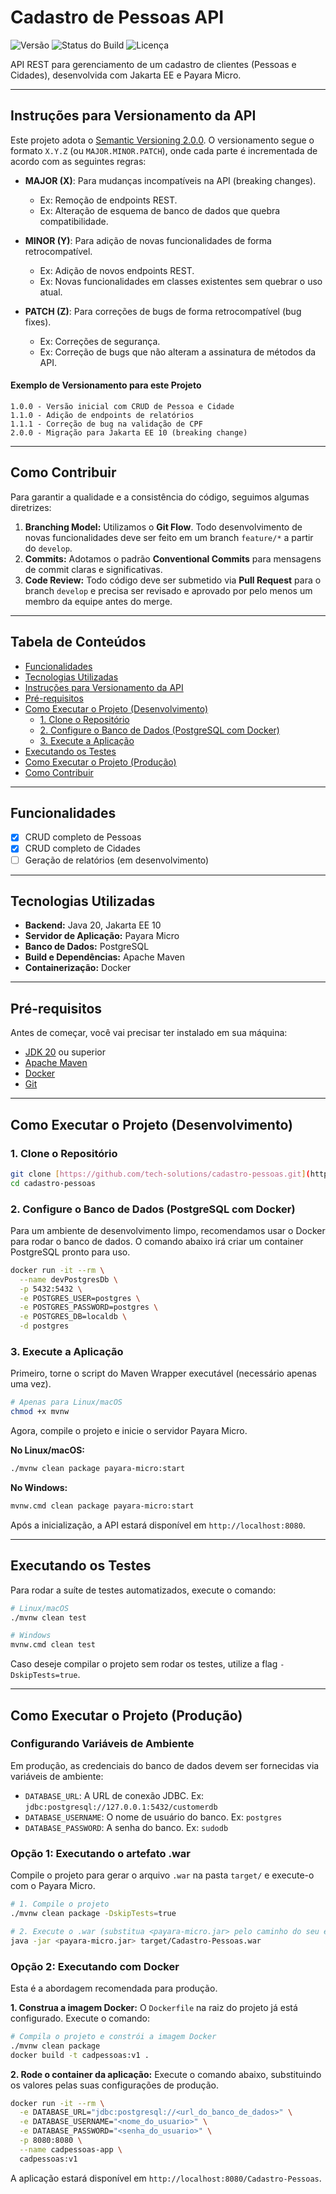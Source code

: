 # Cadastro de Pessoas API

![Versão](https://img.shields.io/badge/version-1.0.0-blue)
![Status do Build](https://img.shields.io/github/actions/workflow/status/tech-solutions/cadastro-pessoas/main.yml?branch=main) ![Licença](https://img.shields.io/badge/license-MIT-green)

API REST para gerenciamento de um cadastro de clientes (Pessoas e Cidades), desenvolvida com Jakarta EE e Payara Micro.

---

## Instruções para Versionamento da API

Este projeto adota o [Semantic Versioning 2.0.0](http://semver.org/). O versionamento segue o formato `X.Y.Z` (ou `MAJOR.MINOR.PATCH`), onde cada parte é incrementada de acordo com as seguintes regras:

-   **MAJOR (X)**: Para mudanças incompatíveis na API (breaking changes).
    -   Ex: Remoção de endpoints REST.
    -   Ex: Alteração de esquema de banco de dados que quebra compatibilidade.

-   **MINOR (Y)**: Para adição de novas funcionalidades de forma retrocompatível.
    -   Ex: Adição de novos endpoints REST.
    -   Ex: Novas funcionalidades em classes existentes sem quebrar o uso atual.

-   **PATCH (Z)**: Para correções de bugs de forma retrocompatível (bug fixes).
    -   Ex: Correções de segurança.
    -   Ex: Correção de bugs que não alteram a assinatura de métodos da API.

#### Exemplo de Versionamento para este Projeto
```
1.0.0 - Versão inicial com CRUD de Pessoa e Cidade
1.1.0 - Adição de endpoints de relatórios
1.1.1 - Correção de bug na validação de CPF
2.0.0 - Migração para Jakarta EE 10 (breaking change)
```

---

## Como Contribuir

Para garantir a qualidade e a consistência do código, seguimos algumas diretrizes:

1.  **Branching Model:** Utilizamos o **Git Flow**. Todo desenvolvimento de novas funcionalidades deve ser feito em um branch `feature/*` a partir do `develop`.
2.  **Commits:** Adotamos o padrão **Conventional Commits** para mensagens de commit claras e significativas.
3.  **Code Review:** Todo código deve ser submetido via **Pull Request** para o branch `develop` e precisa ser revisado e aprovado por pelo menos um membro da equipe antes do merge.

---

## Tabela de Conteúdos

- [Funcionalidades](#funcionalidades)
- [Tecnologias Utilizadas](#tecnologias-utilizadas)
- [Instruções para Versionamento da API](#instruções-para-versionamento-da-api)
- [Pré-requisitos](#pré-requisitos)
- [Como Executar o Projeto (Desenvolvimento)](#como-executar-o-projeto-desenvolvimento)
  - [1. Clone o Repositório](#1-clone-o-repositório)
  - [2. Configure o Banco de Dados (PostgreSQL com Docker)](#2-configure-o-banco-de-dados-postgresql-com-docker)
  - [3. Execute a Aplicação](#3-execute-a-aplicação)
- [Executando os Testes](#executando-os-testes)
- [Como Executar o Projeto (Produção)](#como-executar-o-projeto-produção)
- [Como Contribuir](#como-contribuir)

---

## Funcionalidades

-   [x] CRUD completo de Pessoas
-   [x] CRUD completo de Cidades
-   [ ] Geração de relatórios (em desenvolvimento)

---

## Tecnologias Utilizadas

-   **Backend:** Java 20, Jakarta EE 10
-   **Servidor de Aplicação:** Payara Micro
-   **Banco de Dados:** PostgreSQL
-   **Build e Dependências:** Apache Maven
-   **Containerização:** Docker

---

## Pré-requisitos

Antes de começar, você vai precisar ter instalado em sua máquina:
-   [JDK 20](https://www.oracle.com/java/technologies/downloads/) ou superior
-   [Apache Maven](https://maven.apache.org/download.cgi)
-   [Docker](https://www.docker.com/products/docker-desktop/)
-   [Git](https://git-scm.com/downloads)

---

## Como Executar o Projeto (Desenvolvimento)

### 1. Clone o Repositório

```bash
git clone [https://github.com/tech-solutions/cadastro-pessoas.git](https://github.com/tech-solutions/cadastro-pessoas.git) # Substitua pela URL do seu repositório
cd cadastro-pessoas
```

### 2. Configure o Banco de Dados (PostgreSQL com Docker)

Para um ambiente de desenvolvimento limpo, recomendamos usar o Docker para rodar o banco de dados. O comando abaixo irá criar um container PostgreSQL pronto para uso.

```bash
docker run -it --rm \
  --name devPostgresDb \
  -p 5432:5432 \
  -e POSTGRES_USER=postgres \
  -e POSTGRES_PASSWORD=postgres \
  -e POSTGRES_DB=localdb \
  -d postgres
```

### 3. Execute a Aplicação

Primeiro, torne o script do Maven Wrapper executável (necessário apenas uma vez).

```bash
# Apenas para Linux/macOS
chmod +x mvnw
```

Agora, compile o projeto e inicie o servidor Payara Micro.

**No Linux/macOS:**
```bash
./mvnw clean package payara-micro:start
```

**No Windows:**
```bash
mvnw.cmd clean package payara-micro:start
```

Após a inicialização, a API estará disponível em `http://localhost:8080`.

---

## Executando os Testes

Para rodar a suíte de testes automatizados, execute o comando:

```bash
# Linux/macOS
./mvnw clean test

# Windows
mvnw.cmd clean test
```

Caso deseje compilar o projeto sem rodar os testes, utilize a flag `-DskipTests=true`.

---

## Como Executar o Projeto (Produção)

### Configurando Variáveis de Ambiente

Em produção, as credenciais do banco de dados devem ser fornecidas via variáveis de ambiente:

-   `DATABASE_URL`: A URL de conexão JDBC. Ex: `jdbc:postgresql://127.0.0.1:5432/customerdb`
-   `DATABASE_USERNAME`: O nome de usuário do banco. Ex: `postgres`
-   `DATABASE_PASSWORD`: A senha do banco. Ex: `sudodb`

### Opção 1: Executando o artefato .war

Compile o projeto para gerar o arquivo `.war` na pasta `target/` e execute-o com o Payara Micro.

```bash
# 1. Compile o projeto
./mvnw clean package -DskipTests=true

# 2. Execute o .war (substitua <payara-micro.jar> pelo caminho do seu executável)
java -jar <payara-micro.jar> target/Cadastro-Pessoas.war
```

### Opção 2: Executando com Docker

Esta é a abordagem recomendada para produção.

**1. Construa a imagem Docker:**
O `Dockerfile` na raiz do projeto já está configurado. Execute o comando:

```bash
# Compila o projeto e constrói a imagem Docker
./mvnw clean package
docker build -t cadpessoas:v1 .
```

**2. Rode o container da aplicação:**
Execute o comando abaixo, substituindo os valores pelas suas configurações de produção.

```bash
docker run -it --rm \
  -e DATABASE_URL="jdbc:postgresql://<url_do_banco_de_dados>" \
  -e DATABASE_USERNAME="<nome_do_usuario>" \
  -e DATABASE_PASSWORD="<senha_do_usuario>" \
  -p 8080:8080 \
  --name cadpessoas-app \
  cadpessoas:v1
```
A aplicação estará disponível em `http://localhost:8080/Cadastro-Pessoas`.
